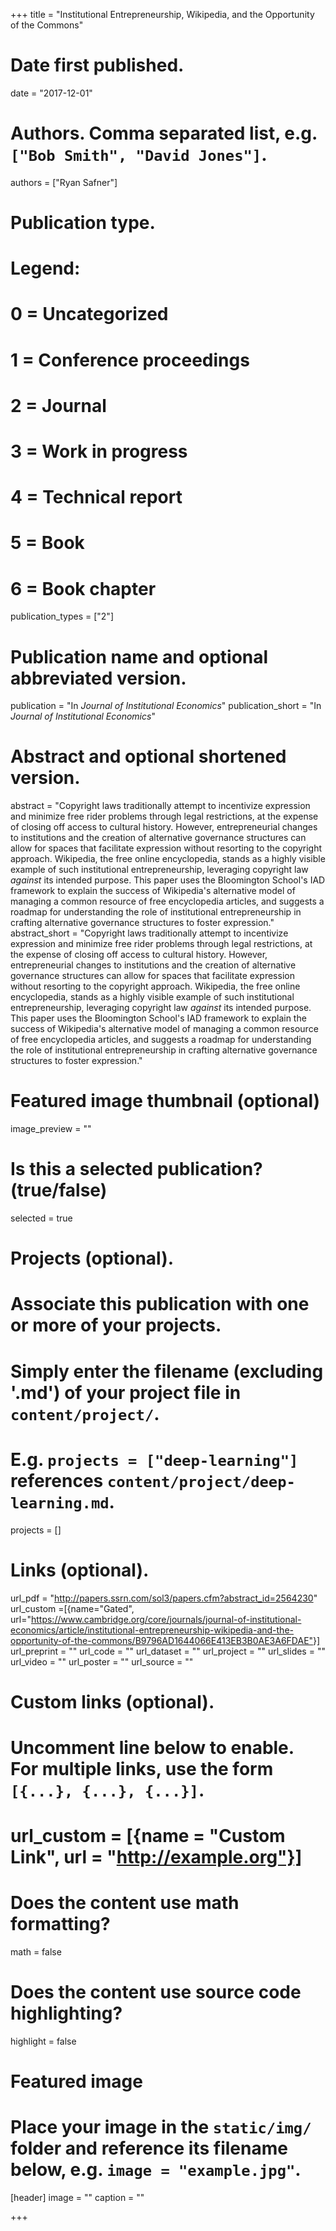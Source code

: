 +++
title = "Institutional Entrepreneurship, Wikipedia, and the Opportunity of the Commons"

# Date first published.
date = "2017-12-01"

# Authors. Comma separated list, e.g. `["Bob Smith", "David Jones"]`.
authors = ["Ryan Safner"]

# Publication type.
# Legend:
# 0 = Uncategorized
# 1 = Conference proceedings
# 2 = Journal
# 3 = Work in progress
# 4 = Technical report
# 5 = Book
# 6 = Book chapter
publication_types = ["2"]

# Publication name and optional abbreviated version.
publication = "In *Journal of Institutional Economics*"
publication_short = "In *Journal of Institutional Economics*"

# Abstract and optional shortened version.
abstract = "Copyright laws traditionally attempt to incentivize expression and minimize free rider problems through legal restrictions, at the expense of closing off access to cultural history. However, entrepreneurial changes to institutions and the creation of alternative governance structures can allow for spaces that facilitate expression without resorting to the copyright approach. Wikipedia, the free online encyclopedia, stands as a highly visible example of such institutional entrepreneurship, leveraging copyright law *against* its intended purpose. This paper uses the Bloomington School's IAD framework to explain the success of Wikipedia's alternative model of managing a common resource of free encyclopedia articles, and suggests a roadmap for understanding the role of institutional entrepreneurship in crafting alternative governance structures to foster expression."
abstract_short = "Copyright laws traditionally attempt to incentivize expression and minimize free rider problems through legal restrictions, at the expense of closing off access to cultural history. However, entrepreneurial changes to institutions and the creation of alternative governance structures can allow for spaces that facilitate expression without resorting to the copyright approach. Wikipedia, the free online encyclopedia, stands as a highly visible example of such institutional entrepreneurship, leveraging copyright law *against* its intended purpose. This paper uses the Bloomington School's IAD framework to explain the success of Wikipedia's alternative model of managing a common resource of free encyclopedia articles, and suggests a roadmap for understanding the role of institutional entrepreneurship in crafting alternative governance structures to foster expression."

# Featured image thumbnail (optional)
image_preview = ""

# Is this a selected publication? (true/false)
selected = true

# Projects (optional).
#   Associate this publication with one or more of your projects.
#   Simply enter the filename (excluding '.md') of your project file in `content/project/`.
#   E.g. `projects = ["deep-learning"]` references `content/project/deep-learning.md`.
projects = []

# Links (optional).
url_pdf = "http://papers.ssrn.com/sol3/papers.cfm?abstract_id=2564230"
url_custom =[{name="Gated", url="https://www.cambridge.org/core/journals/journal-of-institutional-economics/article/institutional-entrepreneurship-wikipedia-and-the-opportunity-of-the-commons/B9796AD1644066E413EB3B0AE3A6FDAE"}]
url_preprint = ""
url_code = ""
url_dataset = ""
url_project = ""
url_slides = ""
url_video = ""
url_poster = ""
url_source = ""

# Custom links (optional).
#   Uncomment line below to enable. For multiple links, use the form `[{...}, {...}, {...}]`.
# url_custom = [{name = "Custom Link", url = "http://example.org"}]

# Does the content use math formatting?
math = false

# Does the content use source code highlighting?
highlight = false

# Featured image
# Place your image in the `static/img/` folder and reference its filename below, e.g. `image = "example.jpg"`.
[header]
image = ""
caption = ""

+++
